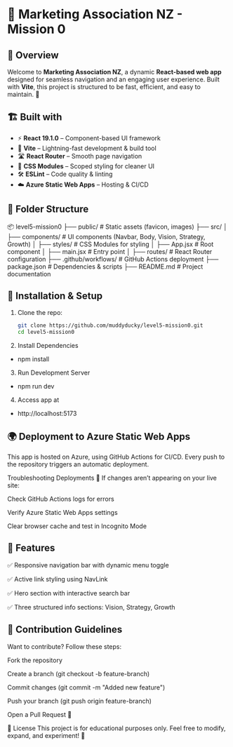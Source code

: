 # 🚀 Marketing Association NZ - Mission 0

## 🌟 Overview
Welcome to **Marketing Association NZ**, a dynamic **React-based web app** designed for seamless navigation and an engaging user experience. Built with **Vite**, this project is structured to be fast, efficient, and easy to maintain. 🚀

## 🏗️ Built with
- ⚡ **React 19.1.0** – Component-based UI framework  
- 🚀 **Vite** – Lightning-fast development & build tool  
- 🛣️ **React Router** – Smooth page navigation  
- 🎨 **CSS Modules** – Scoped styling for cleaner UI  
- 🛠️ **ESLint** – Code quality & linting  
- ☁️ **Azure Static Web Apps** – Hosting & CI/CD  

## 📂 Folder Structure
📦 level5-mission0
├── public/                # Static assets (favicon, images)
├── src/
│   ├── components/        # UI components (Navbar, Body, Vision, Strategy, Growth)
│   ├── styles/            # CSS Modules for styling
│   ├── App.jsx            # Root component
│   ├── main.jsx           # Entry point
│   ├── routes/            # React Router configuration
├── .github/workflows/     # GitHub Actions deployment
├── package.json           # Dependencies & scripts
├── README.md              # Project documentation

## 🔧 Installation & Setup
1. Clone the repo:
   ```sh
   git clone https://github.com/muddyducky/level5-mission0.git
   cd level5-mission0
   
2. Install Dependencies
- npm install

3. Run Development Server
- npm run dev

4. Access app at
- http://localhost:5173

## 🌍 Deployment to Azure Static Web Apps
This app is hosted on Azure, using GitHub Actions for CI/CD. Every push to the repository triggers an automatic deployment.

Troubleshooting Deployments
🚨 If changes aren’t appearing on your live site:

Check GitHub Actions logs for errors

Verify Azure Static Web Apps settings

Clear browser cache and test in Incognito Mode

## 🎨 Features
✅ Responsive navigation bar with dynamic menu toggle

✅ Active link styling using NavLink

✅ Hero section with interactive search bar

✅ Three structured info sections: Vision, Strategy, Growth

## 🤝 Contribution Guidelines
Want to contribute? Follow these steps:

Fork the repository

Create a branch (git checkout -b feature-branch)

Commit changes (git commit -m "Added new feature")

Push your branch (git push origin feature-branch)

Open a Pull Request 🚀

📌 License
This project is for educational purposes only. Feel free to modify, expand, and experiment! 🎯


